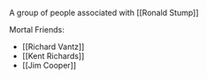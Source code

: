 A group of people associated with [[Ronald Stump]]

Mortal Friends:
* [[Richard Vantz]]
* [[Kent Richards]]
* [[Jim Cooper]]